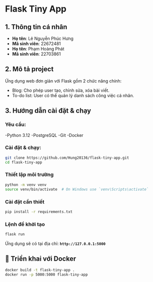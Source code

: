 # Flask Tiny App

## 1. Thông tin cá nhân
- **Họ tên**: Lê Nguyễn Phúc Hưng
- **Mã sinh viên**: 22672481
- **Họ tên**: Phạm Hoàng Phát
- **Mã sinh viên**: 22703861
## 2. Mô tả project
Ứng dụng web đơn giản với Flask gồm 2 chức năng chính:
- Blog: Cho phép user tạo, chỉnh sửa, xóa bài viết.
- To-do list: User có thể quản lý danh sách công việc cá nhân.

## 3. Hướng dẫn cài đặt & chạy
### Yêu cầu:
-Python 3.12
-PostgreSQL
-Git
-Docker

### Cài đặt & chạy:
```bash
git clone https://github.com/Hung20136/flask-tiny-app.git
cd flask-tiny-app
```

### Thiết lập môi trường
```bash
python -m venv venv
source venv/bin/activate  # On Windows use `venv\Scripts\activate`
```

### Cài đặt cần thiết
```bash
pip install -r requirements.txt
```
### Lệnh để khởi tạo
```bash
flask run
```
Ứng dụng sẽ có tại địa chỉ: **`http://127.0.0.1:5000`**

## 🐳 Triển khai với Docker
```bash
docker build -t flask-tiny-app .
docker run -p 5000:5000 flask-tiny-app
```


